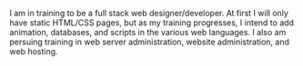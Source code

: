 I am in training to be a full stack web designer/developer.  At first I will only have static HTML/CSS pages, but as my training progresses, I intend to add animation, databases, and scripts in the various web languages.  I also am persuing training in web server administration, website administration, and web hosting.  
